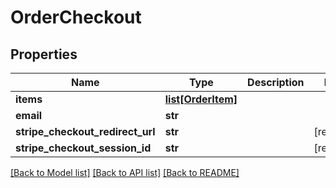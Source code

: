 # OrderCheckout


## Properties
Name | Type | Description | Notes
------------ | ------------- | ------------- | -------------
**items** | [**list[OrderItem]**](OrderItem.md) |  | 
**email** | **str** |  | 
**stripe_checkout_redirect_url** | **str** |  | [readonly] 
**stripe_checkout_session_id** | **str** |  | [readonly] 

[[Back to Model list]](../README.md#documentation-for-models) [[Back to API list]](../README.md#documentation-for-api-endpoints) [[Back to README]](../README.md)


